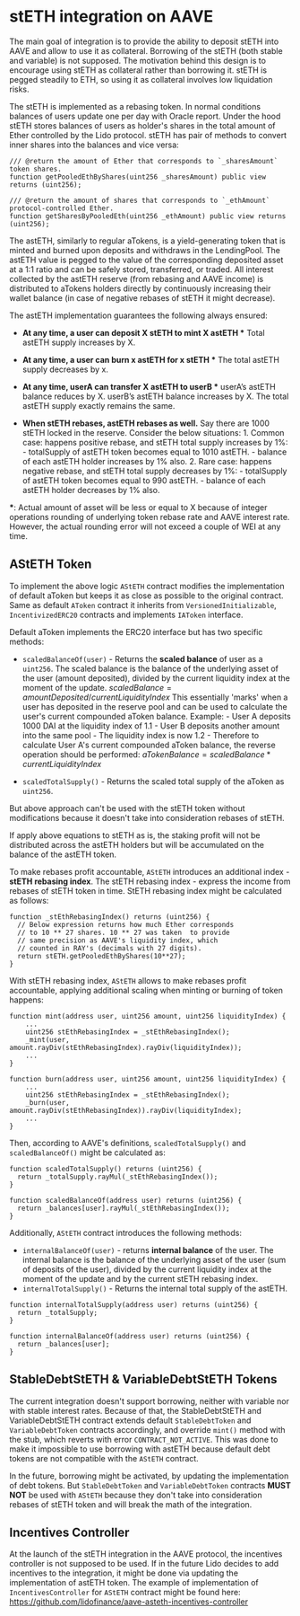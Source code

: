 # stETH integration on AAVE

The main goal of integration is to provide the ability to deposit stETH into AAVE and allow to use it as collateral. Borrowing of the stETH (both stable and variable) is not supposed. The motivation behind this design is to encourage using stETH as collateral rather than borrowing it. stETH is pegged steadily to ETH, so using it as collateral involves low liquidation risks.

The stETH is implemented as a rebasing token. In normal conditions balances of users update one per day with Oracle report. Under the hood stETH stores balances of users as holder's shares in the total amount of Ether controlled by the Lido protocol. stETH has pair of methods to convert inner shares into the balances and vice versa:

```solidity
/// @return the amount of Ether that corresponds to `_sharesAmount` token shares.
function getPooledEthByShares(uint256 _sharesAmount) public view returns (uint256);

/// @return the amount of shares that corresponds to `_ethAmount` protocol-controlled Ether.
function getSharesByPooledEth(uint256 _ethAmount) public view returns (uint256);

```

The astETH, similarly to regular aTokens, is a yield-generating token that is minted and burned upon deposits and withdraws in the LendingPool. The astETH value is pegged to the value of the corresponding deposited asset at a 1:1 ratio and can be safely stored, transferred, or traded. All interest collected by the astETH reserve (from rebasing and AAVE income) is distributed to aTokens holders directly by continuously increasing their wallet balance (in case of negative rebases of stETH it might decrease).

The astETH implementation guarantees the following always ensured:

- **At any time, a user can deposit X stETH to mint X astETH \***
  Total astETH supply increases by X.

- **At any time, a user can burn x astETH for x stETH \***
  The total astETH supply decreases by x.

- **At any time, userA can transfer X astETH to userB \***
  userA’s astETH balance reduces by X.
  userB’s astETH balance increases by X.
  The total astETH supply exactly remains the same.

- **When stETH rebases, astETH rebases as well.**
  Say there are 1000 stETH locked in the reserve. Consider the below situations: 1. Common case: happens positive rebase, and stETH total supply increases by 1%: - totalSupply of astETH token becomes equal to 1010 astETH. - balance of each astETH holder increases by 1% also. 2. Rare case: happens negative rebase, and stETH total supply decreases by 1%: - totalSupply of astETH token becomes equal to 990 astETH. - balance of each astETH holder decreases by 1% also.

**\***: Actual amount of asset will be less or equal to X because of integer operations rounding of underlying token rebase rate and AAVE interest rate. However, the actual rounding error will not exceed a couple of WEI at any time.

## AStETH Token

To implement the above logic `AStETH` contract modifies the implementation of default aToken but keeps it as close as possible to the original contract. Same as default `AToken` contract it inherits from `VersionedInitializable`, `IncentivizedERC20` contracts and implements `IAToken` interface.

Default aToken implements the ERC20 interface but has two specific methods:

- `scaledBalanceOf(user)` - Returns the **scaled balance** of user as a `uint256`. The scaled balance is the balance of the underlying asset of the user (amount deposited), divided by the current liquidity index at the moment of the update. $scaledBalance = amountDeposited/currentLiquidityIndex$
  This essentially 'marks' when a user has deposited in the reserve pool and can be used to calculate the user's current compounded aToken balance.
  Example: - User A deposits 1000 DAI at the liquidity index of 1.1 - User B deposits another amount into the same pool - The liquidity index is now 1.2 - Therefore to calculate User A's current compounded aToken balance, the reverse operation should be performed: $aTokenBalance = scaledBalance*currentLiquidityIndex$

- `scaledTotalSupply()` - Returns the scaled total supply of the aToken as `uint256`.

But above approach can't be used with the stETH token without modifications because it doesn't take into consideration rebases of stETH.

If apply above equations to stETH as is, the staking profit will not be distributed across the astETH holders but will be accumulated on the balance of the astETH token.

To make rebases profit accountable, `AStETH` introduces an additional index - **stETH rebasing index**. The stETH rebasing index - express the income from rebases of stETH token in time. StETH rebasing index might be calculated as follows:

```solidity=
function _stEthRebasingIndex() returns (uint256) {
  // Below expression returns how much Ether corresponds
  // to 10 ** 27 shares. 10 ** 27 was taken  to provide
  // same precision as AAVE's liquidity index, which
  // counted in RAY's (decimals with 27 digits).
  return stETH.getPooledEthByShares(10**27);
}

```

With stETH rebasing index, `AStETH` allows to make rebases profit accountable, applying additional scaling when minting or burning of token happens:

```solidity=
function mint(address user, uint256 amount, uint256 liquidityIndex) {
    ...
    uint256 stEthRebasingIndex = _stEthRebasingIndex();
    _mint(user, amount.rayDiv(stEthRebasingIndex).rayDiv(liquidityIndex));
    ...
}

function burn(address user, uint256 amount, uint256 liquidityIndex) {
    ...
    uint256 stEthRebasingIndex = _stEthRebasingIndex();
    _burn(user, amount.rayDiv(stEthRebasingIndex)).rayDiv(liquidityIndex);
    ...
}
```

Then, according to AAVE's definitions, `scaledTotalSupply()` and `scaledBalanceOf()` might be calculated as:

```solidity=
function scaledTotalSupply() returns (uint256) {
  return _totalSupply.rayMul(_stEthRebasingIndex());
}

function scaledBalanceOf(address user) returns (uint256) {
  return _balances[user].rayMul(_stEthRebasingIndex());
}

```

Additionally, `AStETH` contract introduces the following methods:

- `internalBalanceOf(user)` - returns **internal balance** of the user. The internal balance is the balance of the underlying asset of the user (sum of deposits of the user), divided by the current liquidity index at the moment of the update and by the current stETH rebasing index.
- `internalTotalSupply()` - Returns the internal total supply of the astETH.

```solidity=
function internalTotalSupply(address user) returns (uint256) {
  return _totalSupply;
}

function internalBalanceOf(address user) returns (uint256) {
  return _balances[user];
}

```

## StableDebtStETH & VariableDebtStETH Tokens

The current integration doesn't support borrowing, neither with variable nor with stable interest rates. Because of that, the StableDebtStETH and VariableDebtStETH contract extends default `StableDebtToken` and `VariableDebtToken` contracts accordingly, and override `mint()` method with the stub, which reverts with error `CONTRACT_NOT_ACTIVE`. This was done to make it impossible to use borrowing with astETH because default debt tokens are not compatible with the `AStETH` contract.

In the future, borrowing might be activated, by updating the implementation of debt tokens. But `StableDebtToken` and `VariableDebtToken` contracts **MUST NOT** be used with `AStETH` because they don't take into consideration rebases of stETH token and will break the math of the integration.

## Incentives Controller

At the launch of the stETH integration in the AAVE protocol, the incentives controller is not supposed to be used. If in the future Lido decides to add incentives to the integration, it might be done via updating the implementation of astETH token. The example of implementation of `IncentivesController` for `AStETH` contract might be found here: https://github.com/lidofinance/aave-asteth-incentives-controller
